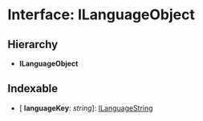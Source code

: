 # Interface: ILanguageObject

## Hierarchy

* **ILanguageObject**

## Indexable

* \[ **languageKey**: *string*\]: [ILanguageString](../modules/_cs_core_src_project_language_options_.md#ilanguagestring)
